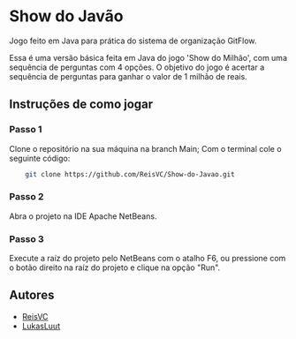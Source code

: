 # Show do Javão
Jogo feito em Java para prática do sistema de organização GitFlow.

Essa é uma versão básica feita em Java do jogo 'Show do Milhão', com uma sequência de perguntas com 4 opções.
O objetivo do jogo é acertar a sequência de perguntas para ganhar o valor de 1 milhão de reais.

## Instruções de como jogar

### Passo 1

Clone o repositório na sua máquina na branch Main;
Com o terminal cole o seguinte código:

```bash
    git clone https://github.com/ReisVC/Show-do-Javao.git
```

### Passo 2

Abra o projeto na IDE Apache NetBeans.

### Passo 3

Execute a raíz do projeto pelo NetBeans com o atalho F6, ou pressione com o botão direito na raíz do projeto e clique na opção "Run".

## Autores
 - [ReisVC](github.com/ReisVC)
 - [LukasLuut](github.com/LukasLuut)
